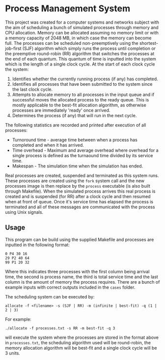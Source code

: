 # Process Management System
This project was created for a computer systems and networks subject with the aim of scheduling a bunch of simulated processes through memory and CPU allocation. Memory can be allocated assuming no memory limit or with a memory capacity of 2048 MB, in which case the memory can become full. The processes can be scheduled non-preemptively using the shortest-job-first (SJF) algorithm which simply runs the process until completion or the preemptive round-robin (RR) algorithm that switches the processes at the end of each quantum. This quantum of time is inputted into the system which is the length of a single clock cycle. At the start of each clock cycle the system:
1. Identifies whether the currently running process (if any) has completed.
2. Identifies all processes that have been submitted to the system since the last clock cycle.
3. Attempts to allocate memory to all processes in the input queue and if successful moves the allocated process to the ready queue. This is mostly applicable to the best-fit allocation algorithm, as otherwise processes are immediately 'ready' once arrived.
4. Determines the process (if any) that will run in the next cycle.

The following statistics are recorded and printed after execution of all processes:
- Turnoround time - average time between when a process has completed and when it has arrived.
- Time overhead - Maximum and average overhead where overhead for a single process is defined as the turnaound time divided by its service time.
- Makespan - The simulation time when the simulation has ended.

Real processes are created, suspended and terminated as this system runs. These processes are created using the `fork` system call and the new processes image is then replace by the `process` executable (is also built through Makefile). When the simulated process arrives this real process is created and is suspended (for RR) after a clock cycle and then resumed when at front of queue. Once it's service time has elapsed the process is terminated and all of these messages are communicated with the process using Unix signals. 
## Usage
This program can be build using the supplied Makefile and processes are inputted in the following format:
```
0 P4 30 16
29 P2 40 64
99 P1 20 32
```
Where this indicates three processes with the first column being arrival time, the second is process name, the third is total service time and the last column is the amount of memory the process requires. There are a bunch of example inputs with correct outputs included in the `cases` folder.

The scheduling system can be executed by:
```
allocate -f <filename> -s (SJF | RR) -m (infinite | best-fit) -q (1 | 2 | 3)
```
For example:
```
./allocate -f processes.txt -s RR -m best-fit -q 3
```
will execute the system where the processes are stored in the format above in `processes.txt`, the scheduling algorithm used will be round-robin, the memory allocation algorithm will be best-fit and a single clock cycle will be 3 units.